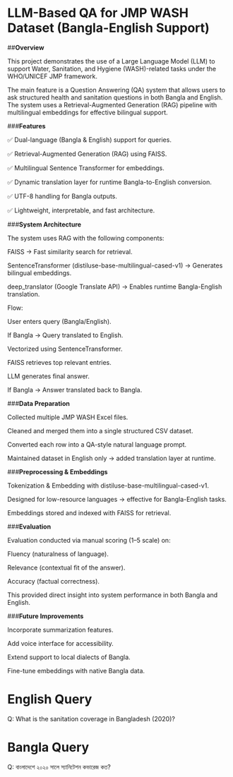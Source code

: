 # **LLM-Based QA for JMP WASH Dataset (Bangla-English Support)**

##**Overview**

This project demonstrates the use of a Large Language Model (LLM) to support Water, Sanitation, and Hygiene (WASH)-related tasks under the WHO/UNICEF JMP framework.

The main feature is a Question Answering (QA) system that allows users to ask structured health and sanitation questions in both Bangla and English. The system uses a Retrieval-Augmented Generation (RAG) pipeline with multilingual embeddings for effective bilingual support.

###**Features**

✅ Dual-language (Bangla & English) support for queries.

✅ Retrieval-Augmented Generation (RAG) using FAISS.

✅ Multilingual Sentence Transformer for embeddings.

✅ Dynamic translation layer for runtime Bangla-to-English conversion.

✅ UTF-8 handling for Bangla outputs.

✅ Lightweight, interpretable, and fast architecture.


###**System Architecture**

The system uses RAG with the following components:

FAISS → Fast similarity search for retrieval.

SentenceTransformer (distiluse-base-multilingual-cased-v1) → Generates bilingual embeddings.

deep_translator (Google Translate API) → Enables runtime Bangla-English translation.

Flow:

User enters query (Bangla/English).

If Bangla → Query translated to English.

Vectorized using SentenceTransformer.

FAISS retrieves top relevant entries.

LLM generates final answer.

If Bangla → Answer translated back to Bangla.

###**Data Preparation**

Collected multiple JMP WASH Excel files.

Cleaned and merged them into a single structured CSV dataset.

Converted each row into a QA-style natural language prompt.

Maintained dataset in English only → added translation layer at runtime.

###**Preprocessing & Embeddings**

Tokenization & Embedding with distiluse-base-multilingual-cased-v1.

Designed for low-resource languages → effective for Bangla-English tasks.

Embeddings stored and indexed with FAISS for retrieval.

###**Evaluation**

Evaluation conducted via manual scoring (1–5 scale) on:

Fluency (naturalness of language).

Relevance (contextual fit of the answer).

Accuracy (factual correctness).

This provided direct insight into system performance in both Bangla and English.


###**Future Improvements**

Incorporate summarization features.

Add voice interface for accessibility.

Extend support to local dialects of Bangla.

Fine-tune embeddings with native Bangla data.


# English Query
Q: What is the sanitation coverage in Bangladesh (2020)?

# Bangla Query
Q: বাংলাদেশে ২০২০ সালে স্যানিটেশন কভারেজ কত?













